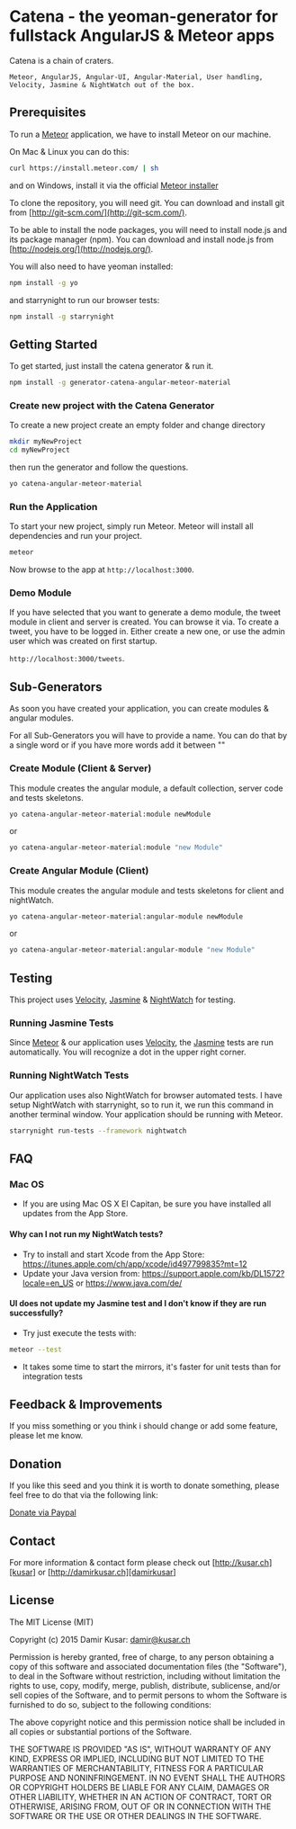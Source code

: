# Catena - the yeoman-generator for fullstack AngularJS & Meteor apps

Catena is a chain of craters.

`Meteor, AngularJS, Angular-UI, Angular-Material, User handling, Velocity, Jasmine & NightWatch out of the box.`

## Prerequisites

To run a [Meteor][meteor] application, we have to install Meteor on our machine.

On Mac & Linux you can do this:
```bash
curl https://install.meteor.com/ | sh
```

and on Windows, install it via the official [Meteor installer][meteorinstaller]


To clone the repository, you will need git. You can download and install git from [http://git-scm.com/](http://git-scm.com/).

To be able to install the node packages, you will need to install node.js and its package manager (npm).
You can download and install node.js from [http://nodejs.org/](http://nodejs.org/).

You will also need to have yeoman installed:

```bash
npm install -g yo
```

and starrynight to run our browser tests:

```bash
npm install -g starrynight
```

## Getting Started

To get started, just install the catena generator & run it.

```bash
npm install -g generator-catena-angular-meteor-material
```

### Create new project with the Catena Generator

To create a new project create an empty folder and change directory

```bash
mkdir myNewProject
cd myNewProject
```

then run the generator and follow the questions.

```bash
yo catena-angular-meteor-material
```

### Run the Application

To start your new project, simply run Meteor. Meteor will install all dependencies and run your project.

```bash
meteor
```

Now browse to the app at `http://localhost:3000`.

### Demo Module

If you have selected that you want to generate a demo module, the tweet module in client and server is created. You can browse it via. To create a tweet, you have to be logged in. Either create a new one, or use the admin user which was created on first startup.

`http://localhost:3000/tweets`.

## Sub-Generators

As soon you have created your application, you can create modules & angular modules.

For all Sub-Generators you will have to provide a name.
You can do that by a single word or if you have more words add it between ""

### Create Module (Client & Server)

This module creates the angular module, a default collection, server code and tests skeletons.

```bash
yo catena-angular-meteor-material:module newModule
```

or

```bash
yo catena-angular-meteor-material:module "new Module"
```

### Create Angular Module (Client)

This module creates the angular module and tests skeletons for client and nightWatch.

```bash
yo catena-angular-meteor-material:angular-module newModule
```

or

```bash
yo catena-angular-meteor-material:angular-module "new Module"
```

## Testing

This project uses [Velocity][velocity], [Jasmine][jasmine] & [NightWatch][nightWatch] for testing.

### Running Jasmine Tests

Since [Meteor][meteor] & our application uses [Velocity][velocity], the [Jasmine][jasmine] tests are run automatically. You will recognize a dot in the upper right corner.

### Running NightWatch Tests

Our application uses also NightWatch for browser automated tests. I have setup NightWatch with starrynight, so to run it, we run this command in another terminal window. Your application should be running with Meteor.

```bash
starrynight run-tests --framework nightwatch
```

## FAQ

### Mac OS
- If you are using Mac OS X El Capitan, be sure you have installed all updates from the App Store.

#### Why can I not run my NightWatch tests?
- Try to install and start Xcode from the App Store: https://itunes.apple.com/ch/app/xcode/id497799835?mt=12
- Update your Java version from: https://support.apple.com/kb/DL1572?locale=en_US or https://www.java.com/de/

#### UI does not update my Jasmine test and I don't know if they are run successfully?
- Try just execute the tests with:
```bash
meteor --test
```
- It takes some time to start the mirrors, it's faster for unit tests than for integration tests

## Feedback & Improvements

If you miss something or you think i should change or add some feature, please let me know.

## Donation

If you like this seed and you think it is worth to donate something, please feel free to do that via the following link:

[Donate via Paypal][donate]

## Contact

For more information & contact form please check out [http://kusar.ch][kusar] or [http://damirkusar.ch][damirkusar]

## License
The MIT License (MIT)

Copyright (c) 2015 Damir Kusar: damir@kusar.ch

Permission is hereby granted, free of charge, to any person obtaining a copy
of this software and associated documentation files (the "Software"), to deal
in the Software without restriction, including without limitation the rights
to use, copy, modify, merge, publish, distribute, sublicense, and/or sell
copies of the Software, and to permit persons to whom the Software is
furnished to do so, subject to the following conditions:

The above copyright notice and this permission notice shall be included in
all copies or substantial portions of the Software.

THE SOFTWARE IS PROVIDED "AS IS", WITHOUT WARRANTY OF ANY KIND, EXPRESS OR
IMPLIED, INCLUDING BUT NOT LIMITED TO THE WARRANTIES OF MERCHANTABILITY,
FITNESS FOR A PARTICULAR PURPOSE AND NONINFRINGEMENT. IN NO EVENT SHALL THE
AUTHORS OR COPYRIGHT HOLDERS BE LIABLE FOR ANY CLAIM, DAMAGES OR OTHER
LIABILITY, WHETHER IN AN ACTION OF CONTRACT, TORT OR OTHERWISE, ARISING FROM,
OUT OF OR IN CONNECTION WITH THE SOFTWARE OR THE USE OR OTHER DEALINGS IN
THE SOFTWARE.





[git]: http://git-scm.com/
[bower]: http://bower.io
[npm]: https://www.npmjs.org/
[node]: http://nodejs.org
[protractor]: https://github.com/angular/protractor
[jasmine]: http://jasmine.github.io
[velocity]: https://velocity.readme.io
[nightWatch]: http://nightwatchjs.org
[meteor]: https://www.meteor.com
[meteorinstaller]: https://install.meteor.com/windows
[donate]: https://www.paypal.com/cgi-bin/webscr?cmd=_donations&business=damir%40kusar%2ech&lc=US&item_name=Damir%20Kusar&currency_code=USD&bn=PP-DonationsBF%3abtn_donate_LG%2egif%3aNonHosted
[kusar]: http://kusar.ch/
[damirkusar]: http://damirkusar.ch/
